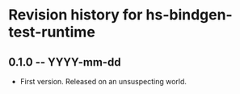 # Revision history for hs-bindgen-test-runtime

## 0.1.0 -- YYYY-mm-dd

* First version. Released on an unsuspecting world.
